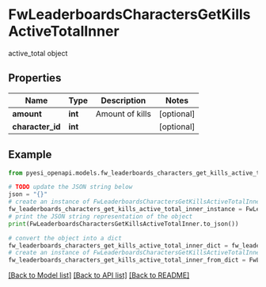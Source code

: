 # FwLeaderboardsCharactersGetKillsActiveTotalInner

active_total object

## Properties

Name | Type | Description | Notes
------------ | ------------- | ------------- | -------------
**amount** | **int** | Amount of kills | [optional] 
**character_id** | **int** |  | [optional] 

## Example

```python
from pyesi_openapi.models.fw_leaderboards_characters_get_kills_active_total_inner import FwLeaderboardsCharactersGetKillsActiveTotalInner

# TODO update the JSON string below
json = "{}"
# create an instance of FwLeaderboardsCharactersGetKillsActiveTotalInner from a JSON string
fw_leaderboards_characters_get_kills_active_total_inner_instance = FwLeaderboardsCharactersGetKillsActiveTotalInner.from_json(json)
# print the JSON string representation of the object
print(FwLeaderboardsCharactersGetKillsActiveTotalInner.to_json())

# convert the object into a dict
fw_leaderboards_characters_get_kills_active_total_inner_dict = fw_leaderboards_characters_get_kills_active_total_inner_instance.to_dict()
# create an instance of FwLeaderboardsCharactersGetKillsActiveTotalInner from a dict
fw_leaderboards_characters_get_kills_active_total_inner_from_dict = FwLeaderboardsCharactersGetKillsActiveTotalInner.from_dict(fw_leaderboards_characters_get_kills_active_total_inner_dict)
```
[[Back to Model list]](../README.md#documentation-for-models) [[Back to API list]](../README.md#documentation-for-api-endpoints) [[Back to README]](../README.md)


